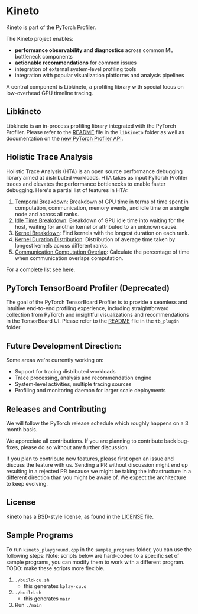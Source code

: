 # Kineto

Kineto is part of the PyTorch Profiler.

The Kineto project enables:
- **performance observability and diagnostics** across common ML bottleneck components
- **actionable recommendations** for common issues
- integration of external system-level profiling tools
- integration with popular visualization platforms and analysis pipelines

A central component is Libkineto, a profiling library with special focus on low-overhead GPU timeline tracing.

## Libkineto

Libkineto is an in-process profiling library integrated with the PyTorch Profiler. Please refer to the [README](libkineto/README.md) file in the `libkineto` folder as well as documentation on the [new PyTorch Profiler API](https://pytorch.org/docs/master/profiler.html).

## Holistic Trace Analysis

Holistic Trace Analysis (HTA) is an open source performance debugging library aimed at
distributed workloads. HTA takes as input PyTorch Profiler traces and elevates the performance
bottlenecks to enable faster debugging. Here's a partial list of features in HTA:

1. [Temporal Breakdown](https://hta.readthedocs.io/en/latest/source/features/temporal_breakdown.html): Breakdown of GPU time in terms of time spent in computation, communication, memory events, and idle time on a single node and across all ranks.
1. [Idle Time Breakdown](https://hta.readthedocs.io/en/latest/source/features/idle_time_breakdown.html): Breakdown of GPU idle time into waiting for the host, waiting for another kernel or attributed to an unknown cause.
1. [Kernel Breakdown](https://hta.readthedocs.io/en/latest/source/features/kernel_breakdown.html): Find kernels with the longest duration on each rank.
1. [Kernel Duration Distribution](https://hta.readthedocs.io/en/latest/source/features/kernel_breakdown.html#kernel-duration-distribution): Distribution of average time taken by longest kernels across different ranks.
1. [Communication Computation Overlap](https://hta.readthedocs.io/en/latest/source/features/comm_comp_overlap.html): Calculate the percentage of time when communication overlaps computation.

For a complete list see [here](http://hta.readthedocs.io).

## PyTorch TensorBoard Profiler (Deprecated)
The goal of the PyTorch TensorBoard Profiler is to provide a seamless and intuitive end-to-end profiling experience, including straightforward collection from PyTorch and insightful visualizations and recommendations in the TensorBoard UI.
Please refer to the [README](tb_plugin/README.md) file in the `tb_plugin` folder.

## Future Development Direction:
Some areas we're currently working on:
- Support for tracing distributed workloads
- Trace processing, analysis and recommendation engine
- System-level activities, multiple tracing sources
- Profiling and monitoring daemon for larger scale deployments

## Releases and Contributing
We will follow the PyTorch release schedule which roughly happens on a 3 month basis.

We appreciate all contributions. If you are planning to contribute back bug-fixes, please do so without any further discussion.

If you plan to contribute new features, please first open an issue and discuss the feature with us. Sending a PR without discussion might end up resulting in a rejected PR because we might be taking the infrastructure in a different direction than you might be aware of. We expect the architecture to keep evolving.

## License
Kineto has a BSD-style license, as found in the [LICENSE](LICENSE) file.

## Sample Programs
To run `kineto_playground.cpp` in the `sample_programs` folder, you can use the following steps:
Note: scripts below are hard-coded to a specific set of sample programs, you can modify them to work with a different program. TODO: make these scripts more flexible. 

1. `./build-cu.sh`
    - this generates `kplay-cu.o`
2. `./build.sh`
    - this generates `main`
3. Run `./main`




